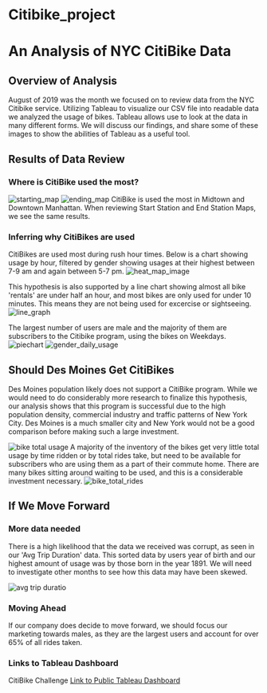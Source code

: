 # Citibike_project

# An Analysis of NYC CitiBike Data

## Overview of Analysis
August of 2019 was the month we focused on to review data from the NYC Citibike service.  Utilizing Tableau to visualize our CSV file into readable data we analyzed the usage of bikes.  Tableau allows use to look at the data in many different forms. We will discuss our findings, and share some of these images to show the abilities of Tableau as a useful tool.

## Results of Data Review
### Where is CitiBike used the most?
![starting_map](https://github.com/MXV0921/Citibike_project/blob/main/Images/ma_Start_Station.png)
![ending_map](https://github.com/MXV0921/Citibike_project/blob/main/Images/map_End_Station.png)
CitiBike is used the most in Midtown and Downtown Manhattan.  When reviewing Start Station and End Station Maps, we see the same results.

### Inferring why CitiBikes are used
CitiBikes are used most during rush hour times.  Below is a chart showing usage by hour, filtered by gender showing usages at their highest between 7-9 am and again between 5-7 pm.
![heat_map_image](https://github.com/MXV0921/Citibike_project/blob/main/Images/Usage_by_Hour.png)

This hypothesis is also supported by a line chart showing almost all bike 'rentals' are under half an hour, and most bikes are only used for under 10 minutes.  This means they are not being used for excercise or sightseeing.
![line_graph](https://github.com/MXV0921/Citibike_project/blob/main/Images/line_graph_usage.png)

The largest number of users are male and the majority of them are subscribers to the Citibike program, using the bikes on Weekdays.
![piechart](https://github.com/MXV0921/Citibike_project/blob/main/Images/by_gender.png)
![gender_daily_usage](https://github.com/MXV0921/Citibike_project/blob/main/Images/subscribers.png)

## Should Des Moines Get CitiBikes
Des Moines population likely does not support a CitiBike program.  While we would need to do considerably more research to finalize this hypothesis, our analysis shows that this program is successful due to the high population density, commercial industry and traffic patterns of New York City.  Des Moines is a much smaller city and New York would not be a good comparison before making such a large investment.

![bike total usage](https://github.com/MXV0921/Citibike_project/blob/main/Images/bike_usage.png)
A majority of the inventory of the bikes get very little total usage by time ridden or by total rides take, but need to be available for subscribers who are using them as a part of their commute home. There are many bikes sitting around waiting to be used, and this is a considerable investment necessary.
![bike_total_rides](https://github.com/MXV0921/Citibike_project/blob/main/Images/bike_usage2.png)

## If We Move Forward
### More data needed
There is a high likelihood that the data we received was corrupt, as seen in our 'Avg Trip Duration' data.  This sorted data by users year of birth and our highest amount of usage was by those born in the year 1891.  We will need to investigate other months to see how this data may have been skewed.

![avg trip duratio](https://github.com/MXV0921/Citibike_project/blob/main/Images/Avg_trip_duration.png)

### Moving Ahead
If our company does decide to move forward, we should focus our marketing towards males, as they are the largest users and account for over 65% of all rides taken.  



### Links to Tableau Dashboard
CitiBike Challenge
[Link to Public Tableau Dashboard](https://public.tableau.com/app/profile/mark.vogel/viz/Citibike_Challenge_16572293275230/Story1)
